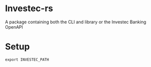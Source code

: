 # Investec-rs

A package containing both the CLI and library or the Investec Banking OpenAPI

# Setup

```shell
export INVESTEC_PATH
```

